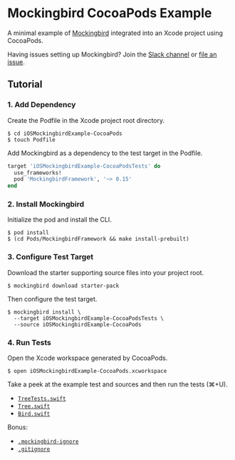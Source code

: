 # Mockingbird CocoaPods Example

A minimal example of [Mockingbird](https://github.com/birdrides/mockingbird) integrated into an Xcode project using CocoaPods.

Having issues setting up Mockingbird? Join the [Slack channel](https://slofile.com/slack/birdopensource) or [file an issue](https://github.com/birdrides/mockingbird/issues/new/choose).

## Tutorial

### 1. Add Dependency

Create the Podfile in the Xcode project root directory.

```console
$ cd iOSMockingbirdExample-CocoaPods
$ touch Podfile
```

Add Mockingbird as a dependency to the test target in the Podfile.

```ruby
target 'iOSMockingbirdExample-CocoaPodsTests' do
  use_frameworks!
  pod 'MockingbirdFramework', '~> 0.15'
end
```

### 2. Install Mockingbird

Initialize the pod and install the CLI.

```console
$ pod install
$ (cd Pods/MockingbirdFramework && make install-prebuilt)
```

### 3. Configure Test Target

Download the starter supporting source files into your project root.

```console
$ mockingbird download starter-pack
```

Then configure the test target.

```console
$ mockingbird install \
  --target iOSMockingbirdExample-CocoaPodsTests \
  --source iOSMockingbirdExample-CocoaPods
```

### 4. Run Tests

Open the Xcode workspace generated by CocoaPods.

```console
$ open iOSMockingbirdExample-CocoaPods.xcworkspace
```

Take a peek at the example test and sources and then run the tests (⌘+U).

- [`TreeTests.swift`](iOSMockingbirdExample-CocoaPodsTests/TreeTests.swift)
- [`Tree.swift`](iOSMockingbirdExample-CocoaPods/Tree.swift)
- [`Bird.swift`](iOSMockingbirdExample-CocoaPods/Bird.swift)

Bonus: 
- [`.mockingbird-ignore`](iOSMockingbirdExample-CocoaPods/.mockingbird-ignore)
- [`.gitignore`](.gitignore)
